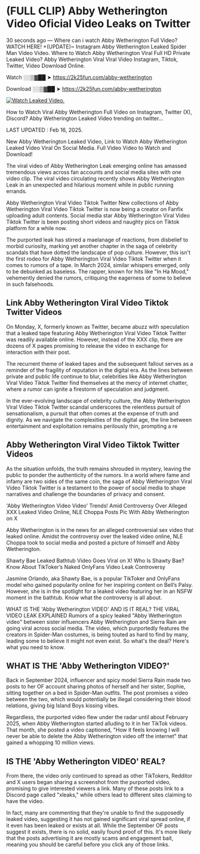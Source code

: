 # (FULL CLIP) Abby Wetherington Video Oficial Video Leaks on Twitter

30 seconds ago — Where can i watch Abby Wetherington Full Video? WATCH HERE! +(UPDATE)~ Instagram Abby Wetherington Leaked Spider Man Video Video. Where to Watch Abby Wetherington Viral Full HD Private Leaked Video? Abby Wetherington Viral Viral Video Instagram, Tiktok, Twitter, Video Download Online.

Watch ░░▒▓██ ➤ https://2k25fun.com/abby-wetherington

Download ░░▒▓██ ➤ https://2k25fun.com/abby-wetherington

[![Watch Leaked Video.](https://miro.medium.com/v2/resize:fit:828/format:webp/1*cilzJN44JGOrTw9NJCrNHA.gif "Watch Leaked Video")](https://2k25fun.com/abby-wetherington)

How to Watch Viral Abby Wetherington Full Video on Instagram, Twitter (X), Discord? Abby Wetherington Leaked Video trending on twitter...

LAST UPDATED : Feb 16, 2025.

New Abby Wetherington Leaked Video, Link to Watch Abby Wetherington Leaked Video Viral On Social Media. Full Video Video to Watch and Download!

The viral video of Abby Wetherington Leak emerging online has amassed tremendous views across fan accounts and social media sites with one video clip. The viral video circulating recently shows Abby Wetherington Leak in an unexpected and hilarious moment while in public running errands.

Abby Wetherington Viral Video Tiktok Twitter New collections of Abby Wetherington Viral Video Tiktok Twitter is now being a creator on Fanfix uploading adult contents. Social media star Abby Wetherington Viral Video Tiktok Twitter is been posting short videos and naughty pics on Tiktok platform for a while now.

The purported leak has stirred a maelanage of reactions, from disbelief to morbid curiosity, marking yet another chapter in the saga of celebrity scandals that have dotted the landscape of pop culture. However, this isn't the first rodeo for Abby Wetherington Viral Video Tiktok Twitter when it comes to rumors of a tape. In March 2024, similar whispers emerged, only to be debunked as baseless. The rapper, known for hits like "In Ha Mood," vehemently denied the rumors, critiquing the eagerness of some to believe in such falsehoods.

## Link Abby Wetherington Viral Video Tiktok Twitter Videos

On Monday, X, formerly known as Twitter, became abuzz with speculation that a leaked tape featuring Abby Wetherington Viral Video Tiktok Twitter was readily available online. However, instead of the XXX clip, there are dozens of X pages promising to release the video in exchange for interaction with their post.

The recurrent theme of leaked tapes and the subsequent fallout serves as a reminder of the fragility of reputation in the digital era. As the lines between private and public life continue to blur, celebrities like Abby Wetherington Viral Video Tiktok Twitter find themselves at the mercy of internet chatter, where a rumor can ignite a firestorm of speculation and judgment.

In the ever-evolving landscape of celebrity culture, the Abby Wetherington Viral Video Tiktok Twitter scandal underscores the relentless pursuit of sensationalism, a pursuit that often comes at the expense of truth and dignity. As we navigate the complexities of the digital age, the line between entertainment and exploitation remains perilously thin, prompting a re

##  Abby Wetherington Viral Video Tiktok Twitter Videos

As the situation unfolds, the truth remains shrouded in mystery, leaving the public to ponder the authenticity of the rumors. In a world where fame and infamy are two sides of the same coin, the saga of Abby Wetherington Viral Video Tiktok Twitter is a testament to the power of social media to shape narratives and challenge the boundaries of privacy and consent.

'Abby Wetherington Video Video' Trends! Amid Controversy Over Alleged XXX Leaked Video Online, NLE Choppa Posts Pic With Abby Wetherington on X

Abby Wetherington is in the news for an alleged controversial sex video that leaked online. Amidst the controversy over the leaked video online, NLE Choppa took to social media and posted a picture of himself and Abby Wetherington.

Shawty Bae Leaked Bathtub Video Goes Viral on X! Who Is Shawty Bae? Know About TikToker’s Naked OnlyFans Video Leak Controversy

Jasmine Orlando, aka Shawty Bae, is a popular TikToker and OnlyFans model who gained popularity online for her inspiring content on Bell’s Palsy. However, she is in the spotlight for a leaked video featuring her in an NSFW moment in the bathtub. Know what the controversy is all about.

WHAT IS THE 'Abby Wetherington VIDEO' AND IS IT REAL? THE VIRAL VIDEO LEAK EXPLAINED Rumors of a spicy leaked "Abby Wetherington video" between sister influencers Abby Wetherington and Sierra Rain are going viral across social media. The video, which purportedly features the creators in Spider-Man costumes, is being touted as hard to find by many, leading some to believe it might not even exist. So what's the deal? Here's what you need to know.

## WHAT IS THE 'Abby Wetherington VIDEO?'

Back in September 2024, influencer and spicy model Sierra Rain made two posts to her OF account sharing photos of herself and her sister, Sophie, sitting together on a bed in Spider-Man outfits. The post promises a video between the two, which would potentially be illegal considering their blood relations, giving big Island Boys kissing vibes.

Regardless, the purported video flew under the radar until about February 2025, when Abby Wetherington started alluding to it in her TikTok videos. That month, she posted a video captioned, "How it feels knowing I will never be able to delete the Abby Wetherington video off the internet" that gained a whopping 10 million views.

## IS THE 'Abby Wetherington VIDEO' REAL?

From there, the video only continued to spread as other TikTokers, Redditor and X users began sharing a screenshot from the purported video, promising to give interested viewers a link. Many of these posts link to a Discord page called "xleaks," while others lead to different sites claiming to have the video.

In fact, many are commenting that they're unable to find the supposedly leaked video, suggesting it has not gained significant viral spread online, if it even has been leaked or exists at all. While the September OF posts suggest it exists, there is no solid, easily found proof of this. It's more likely that the posts advertising it are mostly scams and engagement bait, meaning you should be careful before you click any of those links.